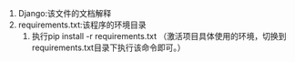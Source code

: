 1. Django:该文件的文档解释
2. requirements.txt:该程序的环境目录
   1. 执行pip install -r requirements.txt	（激活项目具体使用的环境，切换到requirements.txt目录下执行该命令即可。）